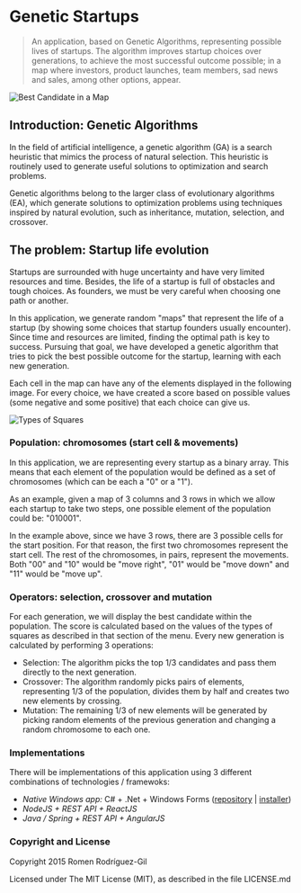 # Genetic Startups
> An application, based on Genetic Algorithms, representing possible lives of startups. The algorithm improves startup choices over generations, to achieve the most successful outcome possible; in a map where investors, product launches, team members, sad news and sales, among other options, appear.

![Best Candidate in a Map](https://s3-eu-west-1.amazonaws.com/genetic-startups/info/map-best-candidate.png "Showing the best candidate of 15 generations in the given map")

## Introduction: Genetic Algorithms

In the field of artificial intelligence, a genetic algorithm (GA) is a search heuristic that mimics the process of natural selection. This heuristic is routinely used to generate useful solutions to optimization and search problems.

Genetic algorithms belong to the larger class of evolutionary algorithms (EA), which generate solutions to optimization problems using techniques inspired by natural evolution, such as inheritance, mutation, selection, and crossover.

## The problem: Startup life evolution

Startups are surrounded with huge uncertainty and have very limited resources and time. Besides, the life of a startup is full of obstacles and tough choices. As founders, we must be very careful when choosing one path or another.

In this application, we generate random "maps" that represent the life of a startup (by showing some choices that startup founders usually encounter). Since time and resources are limited, finding the optimal path is key to success. Pursuing that goal, we have developed a genetic algorithm that tries to pick the best possible outcome for the startup, learning with each new generation.

Each cell in the map can have any of the elements displayed in the following image. For every choice, we have created a score based on possible values (some negative and some positive) that each choice can give us.

![Types of Squares](https://s3-eu-west-1.amazonaws.com/genetic-startups/info/types-of-squares.png "Description of all possible squares in the map")

### Population: chromosomes (start cell & movements)

In this application, we are representing every startup as a binary array. This means that each element of the population would be defined as a set of chromosomes (which can be each a "0" or a "1"). 

As an example, given a map of 3 columns and 3 rows in which we allow each startup to take two steps, one possible element of the population could be: "010001".

In the example above, since we have 3 rows, there are 3 possible cells for the start position. For that reason, the first two chromosomes represent the start cell. The rest of the chromosomes, in pairs, represent the movements. Both "00" and "10" would be "move right", "01" would be "move down" and "11" would be "move up".

### Operators: selection, crossover and mutation

For each generation, we will display the best candidate within the population. The score is calculated based on the values of the types of squares as described in that section of the menu.
Every new generation is calculated by performing 3 operations:
- Selection: The algorithm picks the top 1/3 candidates and pass them directly to the next generation.
- Crossover: The algorithm randomly picks pairs of elements, representing 1/3 of the population, divides them by half and creates two new elements by crossing.
- Mutation: The remaining 1/3 of new elements will be generated by picking random elements of the previous generation and changing a random chromosome to each one.

### Implementations
There will be implementations of this application using 3 different combinations of technologies / framewoks:
- *Native Windows app:* C# + .Net + Windows Forms ([repository](https://github.com/romenrg/genetic-startups-desktop-csharp-dotnet) | [installer](https://github.com/romenrg/genetic-startups-desktop-csharp-dotnet/releases))
- *NodeJS + REST API + ReactJS*
- *Java / Spring + REST API + AngularJS*

### Copyright and License

Copyright 2015 Romen Rodríguez-Gil

Licensed under The MIT License (MIT), as described in the file LICENSE.md
